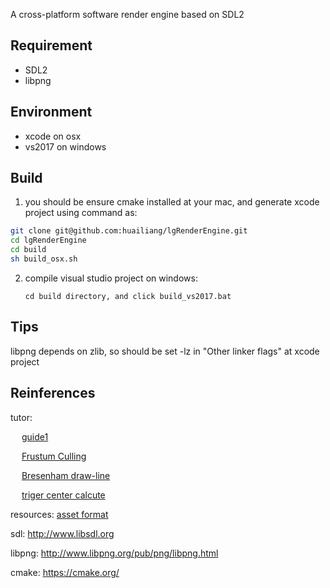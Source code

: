 
A cross-platform software render engine based on SDL2


## Requirement

- SDL2
- libpng


## Environment

- xcode on osx
- vs2017 on windows


## Build

1. you should be ensure cmake installed at your mac,  and generate xcode project using command as:

```bash
git clone git@github.com:huailiang/lgRenderEngine.git
cd lgRenderEngine
cd build
sh build_osx.sh
```

2. compile visual studio project on windows:

	`cd build directory, and click build_vs2017.bat`


## Tips

libpng depends on zlib, so should be set -lz in "Other linker flags" at xcode project


## Reinferences


tutor:	 

&emsp; 	[guide1](/doc/readme.md)

&emsp;  [Frustum Culling](/doc/clip.md)

&emsp;  [Bresenham draw-line](/doc/Bresenham.md)

&emsp;  [triger center calcute](/doc/triger.md)

resources: [asset format](/resources/readme.md)

sdl: http://www.libsdl.org

libpng: http://www.libpng.org/pub/png/libpng.html

cmake: https://cmake.org/